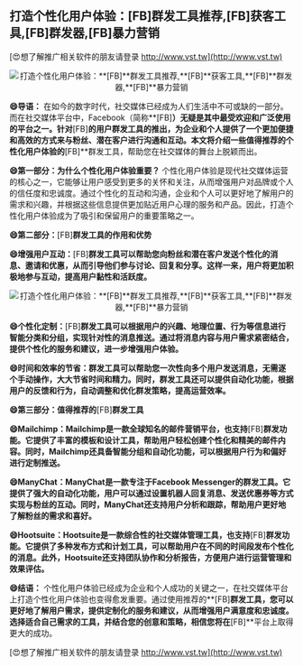 ## **打造个性化用户体验：**[FB]**群发工具推荐,**[FB]**获客工具,**[FB]**群发器,**[FB]**暴力营销**

[😍想了解推广相关软件的朋友请登录 http://www.vst.tw](http://www.vst.tw)

 <center><img src="https://vst.tw/MP4/tuiguang/png/8.png" alt="打造个性化用户体验：**[FB]**群发工具推荐,**[FB]**获客工具,**[FB]**群发器,**[FB]**暴力营销"></center>

**😄导语：**
在如今的数字时代，社交媒体已经成为人们生活中不可或缺的一部分。而在社交媒体平台中，Facebook（简称**[FB]**）无疑是其中最受欢迎和广泛使用的平台之一。针对**[FB]**的用户群发工具的推出，为企业和个人提供了一个更加便捷和高效的方式来与粉丝、潜在客户进行沟通和互动。本文将介绍一些值得推荐的个性化用户体验的**[FB]**群发工具，帮助您在社交媒体的舞台上脱颖而出。

**😄第一部分：为什么个性化用户体验重要？**
个性化用户体验是现代社交媒体运营的核心之一，它能够让用户感受到更多的关怀和关注，从而增强用户对品牌或个人的信任度和忠诚度。通过个性化的互动和沟通，企业和个人可以更好地了解用户的需求和兴趣，并根据这些信息提供更加贴近用户心理的服务和产品。因此，打造个性化用户体验成为了吸引和保留用户的重要策略之一。

**😄第二部分：**[FB]**群发工具的作用和优势**

**😄增强用户互动：**[FB]**群发工具可以帮助您向粉丝和潜在客户发送个性化的消息、邀请和优惠，从而引导他们参与讨论、回复和分享。这样一来，用户将更加积极地参与互动，提高用户黏性和活跃度。**

 <center><img src="https://vst.tw/MP4/tuiguang/png/1.png" alt="打造个性化用户体验：**[FB]**群发工具推荐,**[FB]**获客工具,**[FB]**群发器,**[FB]**暴力营销"></center>

**😄个性化定制：**[FB]**群发工具可以根据用户的兴趣、地理位置、行为等信息进行智能分类和分组，实现针对性的消息推送。通过将消息内容与用户需求紧密结合，提供个性化的服务和建议，进一步增强用户体验。**

**😄时间和效率的节省：群发工具可以帮助您一次性向多个用户发送消息，无需逐个手动操作，大大节省时间和精力。同时，群发工具还可以提供自动化功能，根据用户的反馈和行为，自动调整和优化群发策略，提高运营效率。**

**😄第三部分：值得推荐的**[FB]**群发工具**

**😄Mailchimp：Mailchimp是一款全球知名的邮件营销平台，也支持**[FB]**群发功能。它提供了丰富的模板和设计工具，帮助用户轻松创建个性化和精美的邮件内容。同时，Mailchimp还具备智能分组和自动化功能，可以根据用户行为和偏好进行定制推送。**

**😄ManyChat：ManyChat是一款专注于Facebook Messenger的群发工具。它提供了强大的自动化功能，用户可以通过设置机器人回复消息、发送优惠券等方式实现与粉丝的互动。同时，ManyChat还支持用户分析和跟踪，帮助用户更好地了解粉丝的需求和喜好。**

**😄Hootsuite：Hootsuite是一款综合性的社交媒体管理工具，也支持**[FB]**群发功能。它提供了多种发布方式和计划工具，可以帮助用户在不同的时间段发布个性化的消息。此外，Hootsuite还支持团队协作和分析报告，方便用户进行运营管理和效果评估。**

**😄结语：**
个性化用户体验已经成为企业和个人成功的关键之一，在社交媒体平台上打造个性化用户体验也变得愈发重要。通过使用推荐的**[FB]**群发工具，您可以更好地了解用户需求，提供定制化的服务和建议，从而增强用户满意度和忠诚度。选择适合自己需求的工具，并结合您的创意和策略，相信您将在**[FB]**平台上取得更大的成功。

[😍想了解推广相关软件的朋友请登录 http://www.vst.tw](http://www.vst.tw)



